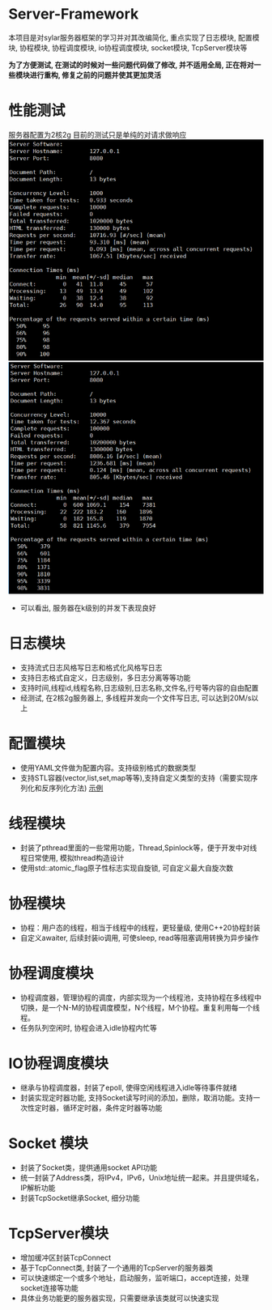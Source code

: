 # Server-Framework
本项目是对sylar服务器框架的学习并对其改编简化, 重点实现了日志模块, 配置模块, 协程模块, 协程调度模块, io协程调度模块, socket模块, TcpServer模块等  

**为了方便测试, 在测试的时候对一些问题代码做了修改, 并不适用全局, 正在将对一些模块进行重构, 修复之前的问题并使其更加灵活**
# 性能测试
服务器配置为2核2g
目前的测试只是单纯的对请求做响应
![1w连接, 1000并发](/bin/src/test1w.png "1w连接, 1000并发")
![1w连接, 1000并发](/bin/src/test10w.png "10w连接, 1w并发")

- 可以看出, 服务器在k级别的并发下表现良好
# 日志模块
- 支持流式日志风格写日志和格式化风格写日志
- 支持日志格式自定义，日志级别，多日志分离等等功能
- 支持时间,线程id,线程名称,日志级别,日志名称,文件名,行号等内容的自由配置
- 经测试, 在2核2g服务器上, 多线程并发向一个文件写日志, 可以达到20M/s以上
# 配置模块
- 使用YAML文件做为配置内容。支持级别格式的数据类型
- 支持STL容器(vector,list,set,map等等),支持自定义类型的支持（需要实现序列化和反序列化方法)
[示例](./tests/test_config.cc)
# 线程模块
- 封装了pthread里面的一些常用功能，Thread,Spinlock等，便于开发中对线程日常使用, 模拟thread构造设计
- 使用std::atomic_flag原子性标志实现自旋锁, 可自定义最大自旋次数
# 协程模块
- 协程：用户态的线程，相当于线程中的线程，更轻量级, 使用C++20协程封装
- 自定义awaiter, 后续封装io调用, 可使sleep, read等阻塞调用转换为异步操作
# 协程调度模块
- 协程调度器，管理协程的调度，内部实现为一个线程池，支持协程在多线程中切换，是一个N-M的协程调度模型，N个线程，M个协程。重复利用每一个线程。
- 任务队列空闲时, 协程会进入idle协程内忙等
# IO协程调度模块
- 继承与协程调度器，封装了epoll, 使得空闲线程进入idle等待事件就绪 
- 封装实现定时器功能, 支持Socket读写时间的添加，删除，取消功能。支持一次性定时器，循环定时器，条件定时器等功能
# Socket 模块
- 封装了Socket类，提供通用socket API功能
- 统一封装了Address类，将IPv4，IPv6，Unix地址统一起来。并且提供域名，IP解析功能
- 封装TcpSocket继承Socket, 细分功能
# TcpServer模块
- 增加缓冲区封装TcpConnect
- 基于TcpConnect类, 封装了一个通用的TcpServer的服务器类
- 可以快速绑定一个或多个地址，启动服务，监听端口，accept连接，处理socket连接等功能
- 具体业务功能更的服务器实现，只需要继承该类就可以快速实现

